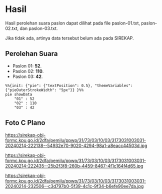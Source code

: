 # Hasil

Hasil perolehan suara paslon dapat dilihat pada file paslon-01.txt, paslon-02.txt, dan paslon-03.txt.

Jika tidak ada, artinya data tersebut belum ada pada SIREKAP.

## Perolehan Suara

 * Paslon 01: **52**.
 * Paslon 02: **110**.
 * Paslon 03: **42**.

```mermaid
%%{init: {"pie": {"textPosition": 0.5}, "themeVariables": {"pieOuterStrokeWidth": "5px"}} }%%
pie showData
    "01" : 52
    "02" : 110
    "03" : 42
```
## Foto C Plano

https://sirekap-obj-formc.kpu.go.id/2dfa/pemilu/ppwp/31/73/03/10/03/3173031003031-20240214-222138--54932e70-9020-4294-98a1-a8eacc44503d.jpg

https://sirekap-obj-formc.kpu.go.id/2dfa/pemilu/ppwp/31/73/03/10/03/3173031003031-20240214-222435--25b2f3f8-260b-4459-8467-4f1c164f4d65.jpg

https://sirekap-obj-formc.kpu.go.id/2dfa/pemilu/ppwp/31/73/03/10/03/3173031003031-20240214-232506--c3d797b0-5f39-4c1c-9f34-b6efe90ee7da.jpg
